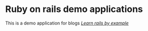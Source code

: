 # Ruby on rails demo applications
This is a demo application for blogs [*Learn rails by example*](http://railstutorial.org)
